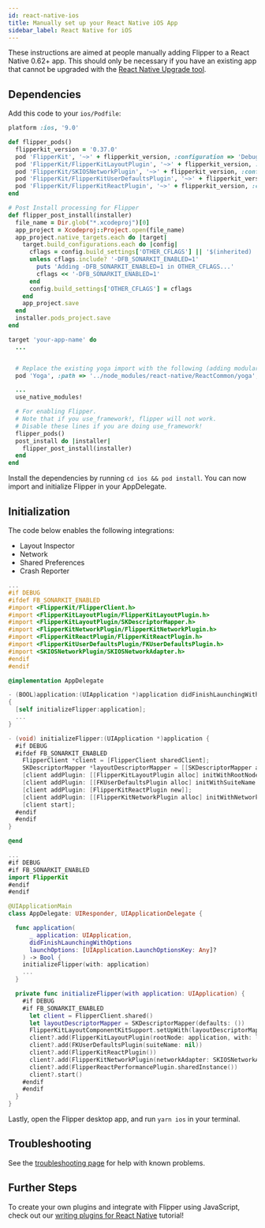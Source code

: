 ```yaml
---
id: react-native-ios
title: Manually set up your React Native iOS App
sidebar_label: React Native for iOS
---
```


These instructions are aimed at people manually adding Flipper to a React Native 0.62+ app.
This should only be necessary if you have an existing app that cannot be upgraded with the
[React Native Upgrade tool](https://reactnative.dev/docs/upgrading).

## Dependencies

Add this code to your `ios/Podfile`:

```ruby
platform :ios, '9.0'

def flipper_pods()
  flipperkit_version = '0.37.0'
  pod 'FlipperKit', '~>' + flipperkit_version, :configuration => 'Debug'
  pod 'FlipperKit/FlipperKitLayoutPlugin', '~>' + flipperkit_version, :configuration => 'Debug'
  pod 'FlipperKit/SKIOSNetworkPlugin', '~>' + flipperkit_version, :configuration => 'Debug'
  pod 'FlipperKit/FlipperKitUserDefaultsPlugin', '~>' + flipperkit_version, :configuration => 'Debug'
  pod 'FlipperKit/FlipperKitReactPlugin', '~>' + flipperkit_version, :configuration => 'Debug'
end

# Post Install processing for Flipper
def flipper_post_install(installer)
  file_name = Dir.glob("*.xcodeproj")[0]
  app_project = Xcodeproj::Project.open(file_name)
  app_project.native_targets.each do |target|
    target.build_configurations.each do |config|
      cflags = config.build_settings['OTHER_CFLAGS'] || '$(inherited) '
      unless cflags.include? '-DFB_SONARKIT_ENABLED=1'
        puts 'Adding -DFB_SONARKIT_ENABLED=1 in OTHER_CFLAGS...'
        cflags << '-DFB_SONARKIT_ENABLED=1'
      end
      config.build_settings['OTHER_CFLAGS'] = cflags
    end
    app_project.save
  end
  installer.pods_project.save
end

target 'your-app-name' do
  ...


  # Replace the existing yoga import with the following (adding modular_headers):
  pod 'Yoga', :path => '../node_modules/react-native/ReactCommon/yoga', :modular_headers => true

  ...
  use_native_modules!

  # For enabling Flipper.
  # Note that if you use_framework!, flipper will not work.
  # Disable these lines if you are doing use_framework!
  flipper_pods()
  post_install do |installer|
    flipper_post_install(installer)
  end
end
```

Install the dependencies by running `cd ios && pod install`. You can now
import and initialize Flipper in your AppDelegate.

## Initialization

The code below enables the following integrations:

- Layout Inspector
- Network
- Shared Preferences
- Crash Reporter

<!--DOCUSAURUS_CODE_TABS-->

<!--Objective-C-->

```objective-c
...
#if DEBUG
#ifdef FB_SONARKIT_ENABLED
#import <FlipperKit/FlipperClient.h>
#import <FlipperKitLayoutPlugin/FlipperKitLayoutPlugin.h>
#import <FlipperKitLayoutPlugin/SKDescriptorMapper.h>
#import <FlipperKitNetworkPlugin/FlipperKitNetworkPlugin.h>
#import <FlipperKitReactPlugin/FlipperKitReactPlugin.h>
#import <FlipperKitUserDefaultsPlugin/FKUserDefaultsPlugin.h>
#import <SKIOSNetworkPlugin/SKIOSNetworkAdapter.h>
#endif
#endif

@implementation AppDelegate

- (BOOL)application:(UIApplication *)application didFinishLaunchingWithOptions:(NSDictionary *)launchOptions
{
  [self initializeFlipper:application];
  ...
}

- (void) initializeFlipper:(UIApplication *)application {
  #if DEBUG
  #ifdef FB_SONARKIT_ENABLED
    FlipperClient *client = [FlipperClient sharedClient];
    SKDescriptorMapper *layoutDescriptorMapper = [[SKDescriptorMapper alloc] initWithDefaults];
    [client addPlugin: [[FlipperKitLayoutPlugin alloc] initWithRootNode: application withDescriptorMapper: layoutDescriptorMapper]];
    [client addPlugin: [[FKUserDefaultsPlugin alloc] initWithSuiteName:nil]];
    [client addPlugin: [FlipperKitReactPlugin new]];
    [client addPlugin: [[FlipperKitNetworkPlugin alloc] initWithNetworkAdapter:[SKIOSNetworkAdapter new]]];
    [client start];
  #endif
  #endif
}

@end
```

<!--Swift-->

```swift
...
#if DEBUG
#if FB_SONARKIT_ENABLED
import FlipperKit
#endif
#endif

@UIApplicationMain
class AppDelegate: UIResponder, UIApplicationDelegate {

  func application(
      _ application: UIApplication,
      didFinishLaunchingWithOptions
      launchOptions: [UIApplication.LaunchOptionsKey: Any]?
    ) -> Bool {
    initializeFlipper(with: application)
    ...
  }

  private func initializeFlipper(with application: UIApplication) {
    #if DEBUG
    #if FB_SONARKIT_ENABLED
      let client = FlipperClient.shared()
      let layoutDescriptorMapper = SKDescriptorMapper(defaults: ())
      FlipperKitLayoutComponentKitSupport.setUpWith(layoutDescriptorMapper)
      client?.add(FlipperKitLayoutPlugin(rootNode: application, with: layoutDescriptorMapper!))
      client?.add(FKUserDefaultsPlugin(suiteName: nil))
      client?.add(FlipperKitReactPlugin())
      client?.add(FlipperKitNetworkPlugin(networkAdapter: SKIOSNetworkAdapter()))
      client?.add(FlipperReactPerformancePlugin.sharedInstance())
      client?.start()
    #endif
    #endif
  }
}
```

<!--END_DOCUSAURUS_CODE_TABS-->

Lastly, open the Flipper desktop app, and run `yarn ios` in your terminal.

## Troubleshooting

See the [troubleshooting page](../troubleshooting) for help with known problems.

## Further Steps

To create your own plugins and integrate with Flipper using JavaScript, check out our [writing plugins for React Native](tutorial/react-native) tutorial!
